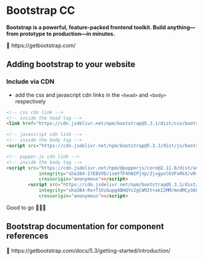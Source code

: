# Bootstrap CC

**Bootstrap is a powerful, feature-packed frontend toolkit. Build anything—from prototype to production—in minutes.**

<aside>
📎 https://getbootstrap.com/

</aside>

## Adding bootstrap to your website

### ****Include via CDN****

- add the css and javascript cdn links in the `<head>` and `<body>` respectively

```html
<!-- css cdn link -->
<!-- inside the head tag -->
<link href="https://cdn.jsdelivr.net/npm/bootstrap@5.3.1/dist/css/bootstrap.min.css" rel="stylesheet" integrity="sha384-4bw+/aepP/YC94hEpVNVgiZdgIC5+VKNBQNGCHeKRQN+PtmoHDEXuppvnDJzQIu9" crossorigin="anonymous">
```

```html
<!-- javascript cdn link -->
<!-- inside the body tag -->
<script src="https://cdn.jsdelivr.net/npm/bootstrap@5.3.1/dist/js/bootstrap.bundle.min.js" integrity="sha384-HwwvtgBNo3bZJJLYd8oVXjrBZt8cqVSpeBNS5n7C8IVInixGAoxmnlMuBnhbgrkm" crossorigin="anonymous"></script>
```

```html
<!-- popper.js cdn link -->
<!-- inside the body tag -->
<script src="https://cdn.jsdelivr.net/npm/@popperjs/core@2.11.8/dist/umd/popper.min.js"
            integrity="sha384-I7E8VVD/ismYTF4hNIPjVp/Zjvgyol6VFvRkX/vR+Vc4jQkC+hVqc2pM8ODewa9r"
            crossorigin="anonymous"></script>
        <script src="https://cdn.jsdelivr.net/npm/bootstrap@5.3.1/dist/js/bootstrap.min.js"
            integrity="sha384-Rx+T1VzGupg4BHQYs2gCW9It+akI2MM/mndMCy36UVfodzcJcF0GGLxZIzObiEfa"
            crossorigin="anonymous"></script>
```

Good to go 🚀🚀🚀

## Bootstrap documentation for component references

<aside>
📎 https://getbootstrap.com/docs/5.3/getting-started/introduction/

</aside>
